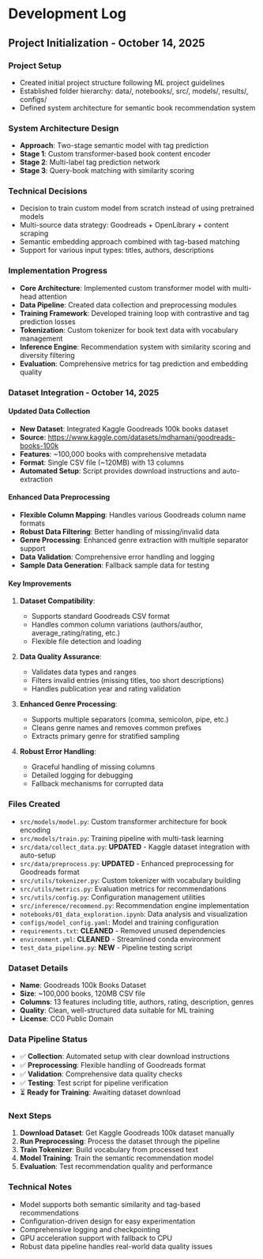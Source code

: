 # Development Log

## Project Initialization - October 14, 2025

### Project Setup
- Created initial project structure following ML project guidelines
- Established folder hierarchy: data/, notebooks/, src/, models/, results/, configs/
- Defined system architecture for semantic book recommendation system

### System Architecture Design
- **Approach**: Two-stage semantic model with tag prediction
- **Stage 1**: Custom transformer-based book content encoder
- **Stage 2**: Multi-label tag prediction network  
- **Stage 3**: Query-book matching with similarity scoring

### Technical Decisions
- Decision to train custom model from scratch instead of using pretrained models
- Multi-source data strategy: Goodreads + OpenLibrary + content scraping
- Semantic embedding approach combined with tag-based matching
- Support for various input types: titles, authors, descriptions

### Implementation Progress
- **Core Architecture**: Implemented custom transformer model with multi-head attention
- **Data Pipeline**: Created data collection and preprocessing modules
- **Training Framework**: Developed training loop with contrastive and tag prediction losses
- **Tokenization**: Custom tokenizer for book text data with vocabulary management
- **Inference Engine**: Recommendation system with similarity scoring and diversity filtering
- **Evaluation**: Comprehensive metrics for tag prediction and embedding quality

### Dataset Integration - October 14, 2025

#### Updated Data Collection
- **New Dataset**: Integrated Kaggle Goodreads 100k books dataset
- **Source**: https://www.kaggle.com/datasets/mdhamani/goodreads-books-100k
- **Features**: ~100,000 books with comprehensive metadata
- **Format**: Single CSV file (~120MB) with 13 columns
- **Automated Setup**: Script provides download instructions and auto-extraction

#### Enhanced Data Preprocessing
- **Flexible Column Mapping**: Handles various Goodreads column name formats
- **Robust Data Filtering**: Better handling of missing/invalid data
- **Genre Processing**: Enhanced genre extraction with multiple separator support
- **Data Validation**: Comprehensive error handling and logging
- **Sample Data Generation**: Fallback sample data for testing

#### Key Improvements
1. **Dataset Compatibility**: 
   - Supports standard Goodreads CSV format
   - Handles common column variations (authors/author, average_rating/rating, etc.)
   - Flexible file detection and loading

2. **Data Quality Assurance**:
   - Validates data types and ranges
   - Filters invalid entries (missing titles, too short descriptions)
   - Handles publication year and rating validation

3. **Enhanced Genre Processing**:
   - Supports multiple separators (comma, semicolon, pipe, etc.)
   - Cleans genre names and removes common prefixes
   - Extracts primary genre for stratified sampling

4. **Robust Error Handling**:
   - Graceful handling of missing columns
   - Detailed logging for debugging
   - Fallback mechanisms for corrupted data

### Files Created
- `src/models/model.py`: Custom transformer architecture for book encoding
- `src/models/train.py`: Training pipeline with multi-task learning
- `src/data/collect_data.py`: **UPDATED** - Kaggle dataset integration with auto-setup
- `src/data/preprocess.py`: **UPDATED** - Enhanced preprocessing for Goodreads format
- `src/utils/tokenizer.py`: Custom tokenizer with vocabulary building
- `src/utils/metrics.py`: Evaluation metrics for recommendations
- `src/utils/config.py`: Configuration management utilities
- `src/inference/recommend.py`: Recommendation engine implementation
- `notebooks/01_data_exploration.ipynb`: Data analysis and visualization
- `configs/model_config.yaml`: Model and training configuration
- `requirements.txt`: **CLEANED** - Removed unused dependencies
- `environment.yml`: **CLEANED** - Streamlined conda environment
- `test_data_pipeline.py`: **NEW** - Pipeline testing script

### Dataset Details
- **Name**: Goodreads 100k Books Dataset
- **Size**: ~100,000 books, 120MB CSV file
- **Columns**: 13 features including title, authors, rating, description, genres
- **Quality**: Clean, well-structured data suitable for ML training
- **License**: CC0 Public Domain

### Data Pipeline Status
- ✅ **Collection**: Automated setup with clear download instructions
- ✅ **Preprocessing**: Flexible handling of Goodreads format
- ✅ **Validation**: Comprehensive data quality checks
- ✅ **Testing**: Test script for pipeline verification
- ⏳ **Ready for Training**: Awaiting dataset download

### Next Steps
1. **Download Dataset**: Get Kaggle Goodreads 100k dataset manually
2. **Run Preprocessing**: Process the dataset through the pipeline
3. **Train Tokenizer**: Build vocabulary from processed text
4. **Model Training**: Train the semantic recommendation model
5. **Evaluation**: Test recommendation quality and performance

### Technical Notes
- Model supports both semantic similarity and tag-based recommendations
- Configuration-driven design for easy experimentation
- Comprehensive logging and checkpointing
- GPU acceleration support with fallback to CPU
- Robust data pipeline handles real-world data quality issues